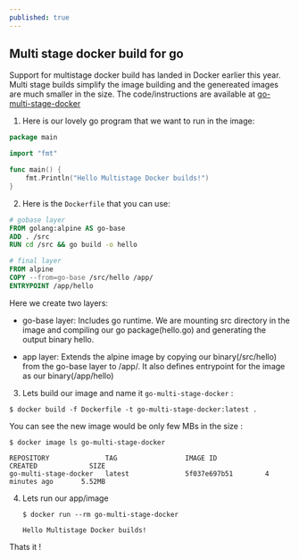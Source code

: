 ```yaml
---
published: true
---
```

## Multi stage docker build for go
Support for multistage docker build has landed in Docker earlier this year. Multi stage builds simplify the image building and the genereated images are much smaller in the size. The code/instructions are available at [go-multi-stage-docker](https://github.com/dharmeshkakadia/go-multi-stage-docker)

1. Here is our lovely go program that we want to run in the image:

  ```go
  package main

  import "fmt"

  func main() {
      fmt.Println("Hello Multistage Docker builds!")
  }

  ```

2. Here is the `Dockerfile` that you can use:

  ```Dockerfile
  # gobase layer
  FROM golang:alpine AS go-base
  ADD . /src
  RUN cd /src && go build -o hello

  # final layer
  FROM alpine
  COPY --from=go-base /src/hello /app/
  ENTRYPOINT /app/hello
  ```

  Here we create two layers:
  
   * go-base layer: Includes go runtime. We are mounting src directory in the image and compiling our go package(hello.go) and generating the output binary hello.

   * app layer: Extends the alpine image by copying our binary(/src/hello) from the go-base layer to /app/. It also defines entrypoint for the image as our binary(/app/hello)

3. Lets build our image and name it `go-multi-stage-docker` :

  ```
  $ docker build -f Dockerfile -t go-multi-stage-docker:latest .
  ```
  
  You can see the new image would be only few MBs in the size :

  ```
  $ docker image ls go-multi-stage-docker
  
  REPOSITORY              TAG                 IMAGE ID            CREATED             SIZE
  go-multi-stage-docker   latest              5f037e697b51        4 minutes ago       5.52MB
  ```

4. Lets run our app/image
	
    ```
    $ docker run --rm go-multi-stage-docker
    
    Hello Multistage Docker builds!
    ```
    
Thats it !    